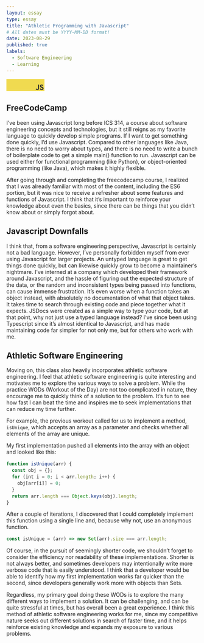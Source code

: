 ```yaml
---
layout: essay
type: essay
title: "Athletic Programming with Javascript"
# All dates must be YYYY-MM-DD format!
date: 2023-08-29
published: true
labels:
  - Software Engineering
  - Learning
---
```


<img width="100px" class="rounded float-start pe-4" src="../img/athletic-programming/javascript-logo-banner.jpg">

## FreeCodeCamp

I’ve been using Javascript long before ICS 314, a course about software engineering concepts and technologies, but it still reigns as my favorite language to quickly develop simple programs. If I want to get something done quickly, I’d use Javascript. Compared to other languages like Java, there is no need to worry about types, and there is no need to write a bunch of boilerplate code to get a simple main() function to run. Javascript can be used either for functional programming (like Python), or object-oriented programming (like Java), which makes it highly flexible.

After going through and completing the freecodecamp course, I realized that I was already familiar with most of the content, including the ES6 portion, but it was nice to receive a refresher about some features and functions of Javascript. I think that it’s important to reinforce your knowledge about even the basics, since there can be things that you didn’t know about or simply forgot about.

## Javascript Downfalls

I think that, from a software engineering perspective, Javascript is certainly not a bad language. However, I’ve personally forbidden myself from ever using Javascript for larger projects. An untyped language is great to get things done quickly, but can likewise quickly grow to become a maintainer’s nightmare. I’ve interned at a company which developed their framework around Javascript, and the hassle of figuring out the expected structure of the data, or the random and inconsistent types being passed into functions, can cause immense frustration. It’s even worse when a function takes an object instead, with absolutely no documentation of what that object takes. It takes time to search through existing code and piece together what it expects. JSDocs were created as a simple way to type your code, but at that point, why not just use a typed language instead? I’ve since been using Typescript since it’s almost identical to Javascript, and has made maintaining code far simpler for not only me, but for others who work with me.

## Athletic Software Engineering

Moving on, this class also heavily incorporates athletic software engineering. I feel that athletic software engineering is quite interesting and motivates me to explore the various ways to solve a problem. While the practice WODs (Workout of the Day) are not too complicated in nature, they encourage me to quickly think of a solution to the problem. It’s fun to see how fast I can beat the time and inspires me to seek implementations that can reduce my time further.

For example, the previous workout called for us to implement a method, `isUnique`, which accepts an array as a parameter and checks whether all elements of the array are unique.

My first implementation pushed all elements into the array with an object and looked like this:

```js
function isUnique(arr) {
  const obj = {};
  for (int i = 0; i < arr.length; i++) {
    obj[arr[i]] = 0;
  }
  return arr.length === Object.keys(obj).length;
}
```

After a couple of iterations, I discovered that I could completely implement this function using a single line and, because why not, use an anonymous function.

```js
const isUnique = (arr) => new Set(arr).size === arr.length;
```

Of course, in the pursuit of seemingly shorter code, we shouldn’t forget to consider the efficiency nor readability of these implementations. Shorter is not always better, and sometimes developers may intentionally write more verbose code that is easily understood. I think that a developer would be able to identify how my first implementation works far quicker than the second, since developers generally work more with objects than Sets.

Regardless, my primary goal doing these WODs is to explore the many different ways to implement a solution. It can be challenging, and can be quite stressful at times, but has overall been a great experience. I think this method of athletic software engineering works for me, since my competitive nature seeks out different solutions in search of faster time, and it helps reinforce existing knowledge and expands my exposure to various problems.
